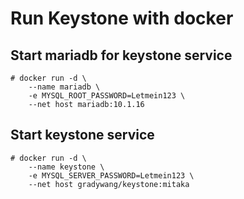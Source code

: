 # Run Keystone with docker

## Start mariadb for keystone service
```
# docker run -d \
    --name mariadb \
    -e MYSQL_ROOT_PASSWORD=Letmein123 \
    --net host mariadb:10.1.16
```

## Start keystone service
```
# docker run -d \
    --name keystone \
    -e MYSQL_SERVER_PASSWORD=Letmein123 \
    --net host gradywang/keystone:mitaka
```
